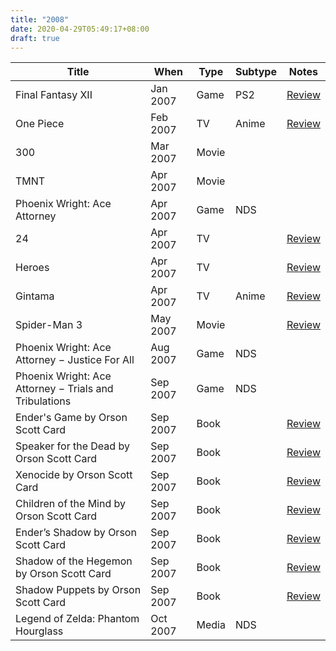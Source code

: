 ```yaml
---
title: "2008"
date: 2020-04-29T05:49:17+08:00
draft: true
---
```


| Title | When | Type | Subtype | Notes |
|---|---|---|---|---|
| Final Fantasy XII | Jan 2007 | Game | PS2 | [Review](/2007/01/final-fantasy-xii/) |
| One Piece | Feb 2007 | TV | Anime | [Review](/2007/02/anime-one-piece/) |
| 300 | Mar 2007 | Movie | | | [Review](/2007/03/300/) |
| TMNT | Apr 2007 | Movie | | | [Review](/2007/04/tmnt/) |
| Phoenix Wright: Ace Attorney | Apr 2007 | Game | NDS | | [Review](/2007/04/phoenix-wright-ace-attorney-nds/) |
| 24 | Apr 2007 | TV | | [Review](/2007/04/an-uneventful-holy-week/) |
| Heroes | Apr 2007 | TV | | [Review](/2007/04/an-uneventful-holy-week/) |
| Gintama | Apr 2007 | TV | Anime | [Review](/2007/04/an-uneventful-holy-week/) |
| Spider-Man 3 | May 2007 | Movie | | [Review](/2007/05/spider-man-3/) |
| Phoenix Wright: Ace Attorney − Justice For All | Aug 2007 | Game | NDS | | [Review](/2007/08/phoenix-wright-ace-attorney-2-justice-for-all/) |
| Phoenix Wright: Ace Attorney − Trials and Tribulations | Sep 2007 | Game | NDS | | |
| Ender's Game by Orson Scott Card | Sep 2007 | Book | | [Review](/2007/09/enders-game-series/) |
| Speaker for the Dead by Orson Scott Card | Sep 2007 | Book | | [Review](/2007/09/enders-game-series/) |
| Xenocide by Orson Scott Card | Sep 2007 | Book | | [Review](/2007/09/enders-game-series/) |
| Children of the Mind by Orson Scott Card | Sep 2007 | Book | | [Review](/2007/09/enders-game-series/) |
| Ender’s Shadow by Orson Scott Card | Sep 2007 | Book | | [Review](/2007/09/enders-game-series/) |
| Shadow of the Hegemon by Orson Scott Card | Sep 2007 | Book | | [Review](/2007/09/enders-game-series/) |
| Shadow Puppets by Orson Scott Card | Sep 2007 | Book | | [Review](/2007/09/enders-game-series/) |
| Legend of Zelda: Phantom Hourglass | Oct 2007 | Media | NDS | | [Review](/2007/10/legend-of-zelda-phantom-hourglass/) |
